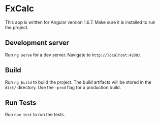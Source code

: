
# FxCalc

This app is written for Angular version 1.6.7. Make sure it is installed to run the project.

## Development server

Run `ng serve` for a dev server. Navigate to `http://localhost:4200/`.

## Build

Run `ng build` to build the project. The build artifacts will be stored in the `dist/` directory. Use the `-prod` flag for a production build.

## Run Tests

Run `npm test` to run the tests.
